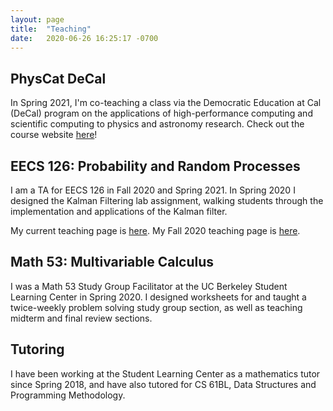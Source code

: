 ```yaml
---
layout: page
title:  "Teaching"
date:   2020-06-26 16:25:17 -0700
---
```


## PhysCat DeCal
In Spring 2021, I'm co-teaching a class via the Democratic Education at Cal (DeCal) program on the applications of high-performance computing and scientific computing to physics and astronomy research. Check out the course website [here](https://physcat-decal.com/)!

## EECS 126: Probability and Random Processes
I am a TA for EECS 126 in Fall 2020 and Spring 2021. In Spring 2020 I designed the Kalman Filtering lab assignment, walking students through the implementation and applications of the Kalman filter.

My current teaching page is [here](eecs126.html).
My Fall 2020 teaching page is [here](eecs126_fa20.html).

## Math 53: Multivariable Calculus
I was a Math 53 Study Group Facilitator at the UC Berkeley Student Learning Center in Spring 2020. I designed worksheets for and taught a twice-weekly problem solving study group section, as well as teaching midterm and final review sections.

## Tutoring
I have been working at the Student Learning Center as a mathematics tutor since Spring 2018, and have also tutored for CS 61BL, Data Structures and Programming Methodology.
